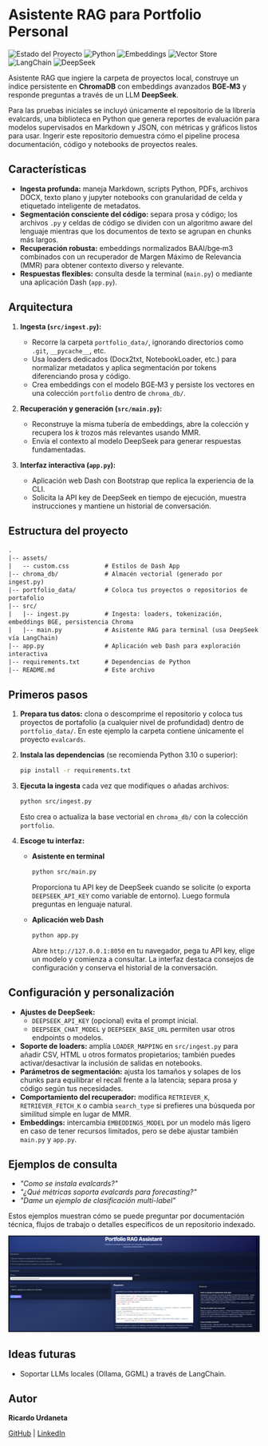 
# Asistente RAG para Portfolio Personal

![Estado del Proyecto](https://img.shields.io/badge/Estado-En%20Desarrollo-blue)
![Python](https://img.shields.io/badge/Python-3.10%2B-blue)
![Embeddings](https://img.shields.io/badge/Embeddings-BGE--M3-orange)
![Vector Store](https://img.shields.io/badge/Vector%20Store-ChromaDB-purple)
![LangChain](https://img.shields.io/badge/LangChain-Framework-00BFFF?logo=chainlink&logoColor=white)
![DeepSeek](https://img.shields.io/badge/DeepSeek-LLM-8A2BE2?logo=deepnote&logoColor=white)



Asistente RAG que ingiere la carpeta de proyectos local, construye un índice persistente en **ChromaDB** con embeddings avanzados **BGE‑M3** y responde preguntas a través de un LLM **DeepSeek**.

Para las pruebas iniciales se incluyó únicamente el repositorio de la librería evalcards, una biblioteca en Python que genera reportes de evaluación para modelos supervisados en Markdown y JSON, con métricas y gráficos listos para usar. Ingerir este repositorio demuestra cómo el pipeline procesa documentación, código y notebooks de proyectos reales.

## Características

- **Ingesta profunda:** maneja Markdown, scripts Python, PDFs, archivos DOCX, texto plano y jupyter notebooks con granularidad de celda y etiquetado inteligente de metadatos.
- **Segmentación consciente del código:** separa prosa y código; los archivos `.py` y celdas de código se dividen con un algoritmo aware del lenguaje mientras que los documentos de texto se agrupan en chunks más largos.
- **Recuperación robusta:** embeddings normalizados BAAI/bge‑m3 combinados con un recuperador de Margen Máximo de Relevancia (MMR) para obtener contexto diverso y relevante.
- **Respuestas flexibles:** consulta desde la terminal (`main.py`) o mediante una aplicación Dash (`app.py`).

## Arquitectura

1. **Ingesta (`src/ingest.py`):**
   - Recorre la carpeta `portfolio_data/`, ignorando directorios como `.git`, `__pycache__`, etc.
   - Usa loaders dedicados (Docx2txt, NotebookLoader, etc.) para normalizar metadatos y aplica segmentación por tokens diferenciando prosa y código.
   - Crea embeddings con el modelo BGE‑M3 y persiste los vectores en una colección `portfolio` dentro de `chroma_db/`.

2. **Recuperación y generación (`src/main.py`):**
   - Reconstruye la misma tubería de embeddings, abre la colección y recupera los *k* trozos más relevantes usando MMR.
   - Envía el contexto al modelo DeepSeek para generar respuestas fundamentadas.

3. **Interfaz interactiva (`app.py`):**
   - Aplicación web Dash con Bootstrap que replica la experiencia de la CLI.
   - Solicita la API key de DeepSeek en tiempo de ejecución, muestra instrucciones y mantiene un historial de conversación.

## Estructura del proyecto

```text
.
|-- assets/
|   -- custom.css          # Estilos de Dash App
|-- chroma_db/             # Almacén vectorial (generado por ingest.py)
|-- portfolio_data/        # Coloca tus proyectos o repositorios de portafolio
|-- src/
|   |-- ingest.py          # Ingesta: loaders, tokenización, embeddings BGE, persistencia Chroma
|   |-- main.py            # Asistente RAG para terminal (usa DeepSeek vía LangChain)
|-- app.py                 # Aplicación web Dash para exploración interactiva
|-- requirements.txt       # Dependencias de Python
|-- README.md              # Este archivo
```

## Primeros pasos

1. **Prepara tus datos:** clona o descomprime el repositorio y coloca tus proyectos de portafolio (a cualquier nivel de profundidad) dentro de `portfolio_data/`. En este ejemplo la carpeta contiene únicamente el proyecto `evalcards`.
2. **Instala las dependencias** (se recomienda Python 3.10 o superior):

   ```bash
   pip install -r requirements.txt
   ```

3. **Ejecuta la ingesta** cada vez que modifiques o añadas archivos:

   ```bash
   python src/ingest.py
   ```

   Esto crea o actualiza la base vectorial en `chroma_db/` con la colección `portfolio`.

4. **Escoge tu interfaz:**

   - **Asistente en terminal**
     
     ```bash
     python src/main.py
     ```

     Proporciona tu API key de DeepSeek cuando se solicite (o exporta `DEEPSEEK_API_KEY` como variable de entorno). Luego formula preguntas en lenguaje natural.

   - **Aplicación web Dash**
     
     ```bash
     python app.py
     ```

     Abre `http://127.0.0.1:8050` en tu navegador, pega tu API key, elige un modelo y comienza a consultar. La interfaz destaca consejos de configuración y conserva el historial de la conversación.

## Configuración y personalización

- **Ajustes de DeepSeek:**
  - `DEEPSEEK_API_KEY` (opcional) evita el prompt inicial.
  - `DEEPSEEK_CHAT_MODEL` y `DEEPSEEK_BASE_URL` permiten usar otros endpoints o modelos.
- **Soporte de loaders:** amplía `LOADER_MAPPING` en `src/ingest.py` para añadir CSV, HTML u otros formatos propietarios; también puedes activar/desactivar la inclusión de salidas en notebooks.
- **Parámetros de segmentación:** ajusta los tamaños y solapes de los chunks para equilibrar el recall frente a la latencia; separa prosa y código según tus necesidades.
- **Comportamiento del recuperador:** modifica `RETRIEVER_K`, `RETRIEVER_FETCH_K` o cambia `search_type` si prefieres una búsqueda por similitud simple en lugar de MMR.
- **Embeddings:** intercambia `EMBEDDINGS_MODEL` por un modelo más ligero en caso de tener recursos limitados, pero se debe ajustar también `main.py` y `app.py`.

## Ejemplos de consulta

- *"Como se instala evalcards?"*
- *"¿Qué métricas soporta evalcards para forecasting?"*
- *"Dame un ejemplo de clasificación multi-label"*

Estos ejemplos muestran cómo se puede preguntar por documentación técnica, flujos de trabajo o detalles específicos de un repositorio indexado.

<img width="800" src="assets/RAG Assistant.png" alt="Main"/>



## Ideas futuras

- Soportar LLMs locales (Ollama, GGML) a través de LangChain.

## Autor

**Ricardo Urdaneta**

[GitHub](https://github.com/Ricardouchub) | [LinkedIn](https://www.linkedin.com/in/ricardourdanetacastro)
